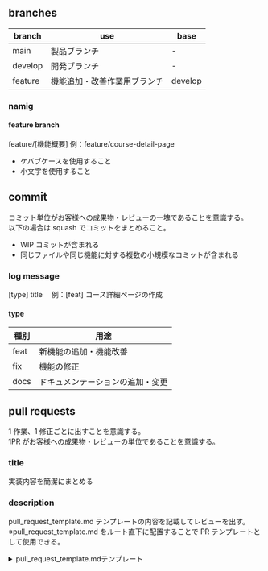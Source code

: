 ## branches

| branch  | use                          | base    |
| ------- | ---------------------------- | ------- |
| main    | 製品ブランチ                 | -       |
| develop | 開発ブランチ                 | -       |
| feature | 機能追加・改善作業用ブランチ | develop |

### namig

#### feature branch

feature/[機能概要] 例：feature/course-detail-page

- ケバブケースを使用すること
- 小文字を使用すること

## commit

コミット単位がお客様への成果物・レビューの一塊であることを意識する。  
以下の場合は squash でコミットをまとめること。

- WIP コミットが含まれる
- 同じファイルや同じ機能に対する複数の小規模なコミットが含まれる

### log message

[type] title 　例：[feat] コース詳細ページの作成

#### type

| 種別 | 用途                             |
| ---- | -------------------------------- |
| feat | 新機能の追加・機能改善           |
| fix  | 機能の修正                       |
| docs | ドキュメンテーションの追加・変更 |

## pull requests

1 作業、1 修正ごとに出すことを意識する。  
1PR がお客様への成果物・レビューの単位であることを意識する。

### title

実装内容を簡潔にまとめる

### description

pull_request_template.md テンプレートの内容を記載してレビューを出す。  
※pull_request_template.md をルート直下に配置することで PR テンプレートとして使用できる。

<details>
<summary>pull_request_template.mdテンプレート</summary>
  
```
## チケット(Issue番号)

## 変更点

## 実装根拠(仕様書や Figma のリンク)

## レビュー観点

```

```
